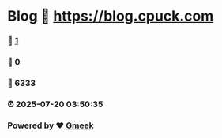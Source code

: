 # Blog :link: https://blog.cpuck.com 
### :page_facing_up: [1](https://blog.cpuck.com/tag.html) 
### :speech_balloon: 0 
### :hibiscus: 6333 
### :alarm_clock: 2025-07-20 03:50:35 
### Powered by :heart: [Gmeek](https://github.com/Meekdai/Gmeek)
